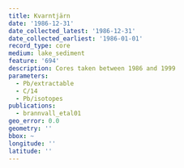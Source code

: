 ```yaml
---
title: Kvarntjärn
date: '1986-12-31'
date_collected_latest: '1986-12-31'
date_collected_earliest: '1986-01-01'
record_type: core
medium: lake_sediment
feature: '694'
description: Cores taken between 1986 and 1999
parameters:
  - Pb/extractable
  - C/14
  - Pb/isotopes
publications:
  - brannvall_etal01
geo_error: 0.0
geometry: ''
bbox: ~
longitude: ''
latitude: ''
---
```

